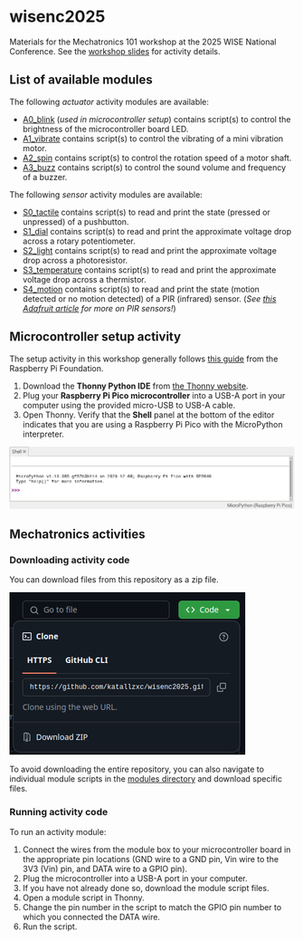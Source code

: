 # wisenc2025
Materials for the Mechatronics 101 workshop at the 2025 WISE National Conference. See the [workshop slides](https://docs.google.com/presentation/d/17NoBU563knMwBu_dEoikSRJojj2nbHyHuLxpcGSuef4/edit?usp=sharing) for activity details.

## List of available modules

The following *actuator* activity modules are available:

 - [A0_blink](/modules/A0_blink/) (*used in microcontroller setup*) contains script(s) to control the brightness of the microcontroller board LED.
 - [A1_vibrate](/modules/A1_vibrate/) contains script(s) to control the vibrating of a mini vibration motor.
 - [A2_spin](/modules/A2_spin/) contains script(s) to control the rotation speed of a motor shaft.
 - [A3_buzz](/modules/A3_buzz/) contains script(s) to control the sound volume and frequency of a buzzer.

The following *sensor* activity modules are available:

 - [S0_tactile](/modules/S0_tactile/) contains script(s) to read and print the state (pressed or unpressed) of a pushbutton.
 - [S1_dial](/modules/S1_dial/) contains script(s) to read and print the approximate voltage drop across a rotary potentiometer.
 - [S2_light](/modules/S2_light/) contains script(s) to read and print the approximate voltage drop across a photoresistor.
 - [S3_temperature](/modules/S3_temperature/) contains script(s) to read and print the approximate voltage drop across a thermistor.
 - [S4_motion](/modules/S4_motion/) contains script(s) to read and print the state (motion detected or no motion detected) of a PIR (infrared) sensor. (*See [this Adafruit article](https://learn.adafruit.com/pir-passive-infrared-proximity-motion-sensor/how-pirs-work) for more on PIR sensors!*)

## Microcontroller setup activity

The setup activity in this workshop generally follows [this guide](https://projects.raspberrypi.org/en/projects/getting-started-with-the-pico/) from the Raspberry Pi Foundation.

1. Download the **Thonny Python IDE** from [the Thonny website](https://thonny.org).
2. Plug your **Raspberry Pi Pico microcontroller** into a USB-A port in your computer using the provided micro-USB to USB-A cable.
3. Open Thonny. Verify that the **Shell** panel at the bottom of the editor indicates that you are using a Raspberry Pi Pico with the MicroPython interpreter.

![Screenshot of Thonny IDE Shell showing that a Pico microcontroller is being used with MicroPython.](/assets/repl-connected.png)


## Mechatronics activities

### Downloading activity code

You can download files from this repository as a zip file.

![Screenshot of code menu in GitHub showing zip download option](/assets/github_download.png)

To avoid downloading the entire repository, you can also navigate to individual module scripts in the [modules directory](/modules/) and download specific files.

### Running activity code

To run an activity module:

1. Connect the wires from the module box to your microcontroller board in the appropriate pin locations (GND wire to a GND pin, Vin wire to the 3V3 (Vin) pin, and DATA wire to a GPIO pin).
2. Plug the microcontroller into a USB-A port in your computer.
3. If you have not already done so, download the module script files.
4. Open a module script in Thonny.
5. Change the pin number in the script to match the GPIO pin number to which you connected the DATA wire.
6. Run the script.
